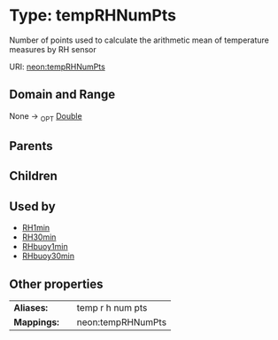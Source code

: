
# Type: tempRHNumPts


Number of points used to calculate the arithmetic mean of temperature measures by RH sensor

URI: [neon:tempRHNumPts](https://data.neonscience.org/tempRHNumPts)


## Domain and Range

None ->  <sub>OPT</sub> [Double](types/Double.md)

## Parents


## Children


## Used by

 * [RH1min](RH1min.md)
 * [RH30min](RH30min.md)
 * [RHbuoy1min](RHbuoy1min.md)
 * [RHbuoy30min](RHbuoy30min.md)

## Other properties

|  |  |  |
| --- | --- | --- |
| **Aliases:** | | temp r h num pts |
| **Mappings:** | | neon:tempRHNumPts |

